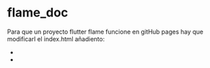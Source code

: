 # flame_doc


Para que un proyecto flutter flame funcione en gitHub pages hay que modificarl el index.html añadiento:

-  <base href="./">
-  <script src="main.dart.js" type="application/javascript"></script>